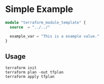# Simple Example

```terraform
module "terraform_module_template" {
  source  = "../../"

  example_var = "This is a example value."
}

```

## Usage
```
terraform init
terraform plan -out tfplan
terraform apply tfplan
```
